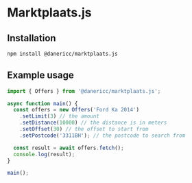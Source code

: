 # Marktplaats.js

## Installation

```bash
npm install @danericc/marktplaats.js
```

## Example usage

```typescript
import { Offers } from '@danericc/marktplaats.js';

async function main() {
  const offers = new Offers('Ford Ka 2014')
    .setLimit(3) // the amount
    .setDistance(10000) // the distance is in meters
    .setOffset(30) // the offset to start from
    .setPostcode('3311BH'); // the postcode to search from

  const result = await offers.fetch();
  console.log(result);
}

main();
```
